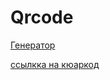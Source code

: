 # Qrcode 

[Генератор](http://qrcoder.ru/?t=l)

[ссылкка на кюаркод](http://qrcoder.ru/code/?https%3A%2F%2Fkmz.arcamera.ru%2F&4&0)